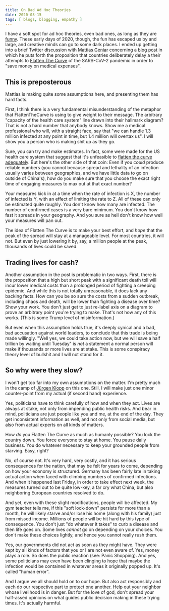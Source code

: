 ```yaml
---
title: On Bad Ad Hoc Theories
date: 2020-03-15
tags: [ blogs, blogging, empathy ]
---
```


I have a soft spot for ad hoc theories, even bad ones, as long as they are
[funny](https://bahfest.com/). These early days of 2020, though, the fun has
escaped us by and large, and creative minds can go to some dark places.
I ended up getting into a brief Twitter discussion with [Mattias
Geniar](https://twitter.com/mattiasgeniar) concerning a [blog
post](https://ma.ttias.be/government-act-corona-covid-19/) in which he puts
forth the proposition that countries deliberately delay a their attempts to
[Flatten The Curve](https://www.flattenthecurve.com/) of the SARS-CoV-2
pandemic in order to "save money on medical expenses".

## This is preposterous

Mattias is making quite some assumptions here, and presenting them has hard
facts.

First, I think there is a very fundamental misunderstanding of the metaphor
that FlattenTheCurve is using to give weight to their message. The arbitrary
"capacity of the health care system" line drawn into their hallmark diagram?
That is not a hard number that anybody knows. Show me a medical professional
who will, with a straight face, say that "we can handle 1.3 million infected
at any point in time, but 1.4 million will overtax us". I will show you a
person who is making shit up as they go.

Sure, you can try and make estimates. In fact, some were made for the US
health care system that suggest that it's unfeasible to [flatten the curve
adequately](https://medium.com/@joschabach/flattening-the-curve-is-a-deadly-delusion-eea324fe9727).
But here's the other side of that coin: Even if you *could* produce reliable
numbers (you cannot because spread and lethality of an infection usually
varies between geographies, and we have little data to go on outside of
China's), how do you make sure that you choose the exact right time of engaging
measures to max out at that exact number?

Your measures kick in at a time when the rate of infection is X, the number of
infected is Y, with an effect of limiting the rate to Z. All of these can only
be estimated quite roughly. You don't know how many are infected. The number of
confirmed cases is a very bare minimum. You don't know how fast it spreads in
your geography. And you sure as hell don't know how well your measures will pan
out.

The idea of Flatten The Curve is to make your best effort, and *hope* that the
peak of the spread will stay at a manageable level. For most countries, it will
not. But even by just lowering it by, say, a million people at the peak,
thousands of lives could be saved.

## Trading lives for cash?

Another assumption in the post is problematic in two ways. First, there is the
proposition that a high but short peak with a significant death toll will incur
lower medical costs than a prolonged period of fighting a creeping epidemic.
And while this is not totally unreasonable, it does lack any backing facts.
How can you be so sure the costs from a sudden outbreak, including chaos and
death, will be lower than fighting a disease over time? Show your work.
You don't just get to just re-label axis on a diagram to prove an arbitrary
point you're trying to make. That's not how any of this works. (This is some
Trump level of misinformation.)

But even when this assumption holds true, it's deeply cynical and a
bad, bad accusation against world leaders, to conclude that this trade is
being made willingly. "Well yes, we could take action now, but we will save
a half trillion by waiting until Tuesday" is *not* a statement a normal person
will make if thousands or more lives are at stake. This is some conspiracy
theory level of bullshit and I will not stand for it.

## So why were they slow?

I won't get too far into my own assumptions on the matter. I'm pretty much in
the camp of [Jürgen Klopp](https://twitter.com/EuropeanUnionC/status/1236236262325080064)
on this one. Still, I will make just one minor counter-point from my actual
(if second hand) experience.

Yes, politicians have to think carefully of how and when they act. Lives are
always at stake, not only from impending public health risks. And bear in mind,
politicians are just people like you and me, at the end of the day. They get
inconsistent information as well, and not only from social media, but also from
actual experts on all kinds of matters.

How *do* you Flatten The Curve as much as humanly possible? You lock the
country down. You force everyone to stay at home. You pause daily business.
You do whatever necessary to keep your grounded people from starving. Easy,
right?

No, of course not. It's very hard, very costly, and it has serious consequences
for the nation, that may be felt for years to come, depending on how your
economy is structured. Germany has been fairly late in taking actual action
when faced with climbing numbers of confirmed infections. And when it happened
last Friday, in order to take effect next week, the measures turned out to be
quite low-key, a far cry what China, but also neighboring European countries
resolved to do.

And yet, even with these slight modifications, people will be affected. My
gym teacher tells me, if this "soft lock-down" persists for more than a month,
he will likely starve and/or lose his home (along with his family) just from
missed income. Millions of people will be hit hard by this type of consequence.
You don't just "do whatever it takes" to curb a disease and then life goes on.
Some lives *cannot* go on depending on your choices. You don't make these
choices lightly, and hence you cannot really rush them.

Yes, our governments did not act as soon as they might have. They were kept
by all kinds of factors that you or I are not even aware of. Yes, money plays
a role. So does the public reaction (see: Panic Shopping). And yes, some
politicians may even have been clinging to hope that maybe the infection would
be contained in whatever areas it originally popped up. It's called "human
error".

And I argue we all should hold on to our hope. But also act responsibly and each
do our respective part to protect one another. Help out your neighbor whose
livelihood is in danger. But for the love of god, don't spread your half-assed
opinions on what guides public decision making in these trying times.
It's actually harmful.
